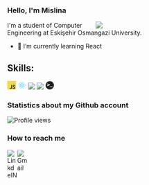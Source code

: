 ### Hello, I'm Mislina 

<img width="300" align="right" src="https://media.giphy.com/media/aNqEFrYVnsS52/giphy.gif?cid=ecf05e47l2rgecxctffmdawsytmhi9ym2hskdrbrfwoe8g89&rid=giphy.gif&ct=g"> 

I'm a student of Computer Engineering at Eskişehir Osmangazi University.
 
- 🌱 I’m currently learning React

## Skills: 

<code><a target="_blank" rel="noopener noreferrer" href="https://raw.githubusercontent.com/github/explore/80688e429a7d4ef2fca1e82350fe8e3517d3494d/topics/javascript/javascript.png"><img height="20" src="https://raw.githubusercontent.com/github/explore/80688e429a7d4ef2fca1e82350fe8e3517d3494d/topics/javascript/javascript.png" style="max-width:100%;"></a></code>   <code><a target="_blank" rel="noopener noreferrer" href="https://raw.githubusercontent.com/github/explore/80688e429a7d4ef2fca1e82350fe8e3517d3494d/topics/react/react.png"><img height="20" src="https://raw.githubusercontent.com/github/explore/80688e429a7d4ef2fca1e82350fe8e3517d3494d/topics/react/react.png" style="max-width:100%;"></a></code> 
<code><a target="_blank" rel="noopener noreferrer" href="https://img.favpng.com/17/5/2/asp-net-mvc-logo-net-framework-model-view-controller-png-favpng-v24xiWvwG7hnY9K1Y9P8y3tfs.jpg"><img height="20" src="https://img.favpng.com/17/5/2/asp-net-mvc-logo-net-framework-model-view-controller-png-favpng-v24xiWvwG7hnY9K1Y9P8y3tfs.jpg"></a></code>
<code><a target="_blank" rel="noopener noreferrer" href="https://www.google.com/search?q=html+logo&sxsrf=ALiCzsYOKDhGny5iz3-st9n5lHKvPKE40Q:1652538012498&source=lnms&tbm=isch&sa=X&ved=2ahUKEwiZtNnpl9_3AhWZR_EDHdCkBekQ_AUoAXoECAIQAw&biw=1366&bih=657#imgrc=wCJpL9e2N8tIcM"><img height="20" src="https://thumbnail.imgbin.com/18/7/19/imgbin-python-logo-programmer-fierce-python-s-blue-and-yellow-logo-vTCHAtgnCtFtega1YpGrJHPXQ_t.jpg"></a></code> <code><img height="20" src="https://raw.githubusercontent.com/github/explore/80688e429a7d4ef2fca1e82350fe8e3517d3494d/topics/terminal/terminal.png"></code>




### Statistics about my Github account

![Profile views](https://gpvc.arturio.dev/ParanoidAndroid5)


### How to reach me

<a target="_blank" href="https://www.linkedin.com/in/mislinacetiner/">
  <img align="left" alt="LinkdeIN" width="23px" src="https://cdn.jsdelivr.net/npm/simple-icons@v3/icons/linkedin.svg" />
</a>

<a target="_blank" href="mailto:mislinacetineer@gmail.com">
  <img align="left" alt="Gmail" width="23px" src="https://cdn.jsdelivr.net/npm/simple-icons@v3/icons/gmail.svg" />
</a>

